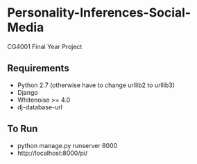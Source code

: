 # Personality-Inferences-Social-Media
CG4001 Final Year Project

## Requirements
* Python 2.7 (otherwise have to change urllib2 to urllib3)
* Django
* Whitenoise >= 4.0
* dj-database-url

## To Run
* python manage.py runserver 8000
* http://localhost:8000/pi/
